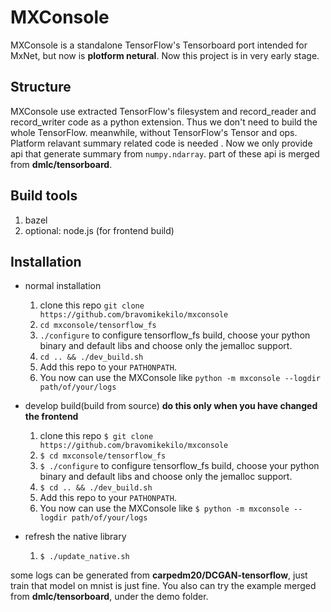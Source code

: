 # MXConsole
MXConsole is a standalone TensorFlow's Tensorboard port intended for MxNet, but now is **plotform netural**. Now this project is in very early stage.

## Structure
MXConsole use extracted TensorFlow's filesystem and record_reader and record_writer code
as a python extension. Thus we don't need to build the whole TensorFlow.
meanwhile, without TensorFlow's Tensor and ops. Platform relavant summary related code is needed . 
Now we only provide api that generate summary from `numpy.ndarray`. part of these api is merged from **dmlc/tensorboard**. 

## Build tools
1. bazel
1. optional: node.js (for frontend build)

## Installation
- normal installation
  1. clone this repo `git clone https://github.com/bravomikekilo/mxconsole`
  2. `cd mxconsole/tensorflow_fs`
  3. `./configure` to configure tensorflow_fs build, choose your python binary and default libs
  and choose only the jemalloc support.
  4. `cd .. && ./dev_build.sh` 
  5. Add this repo to your `PATHONPATH`.
  6. You now can use the MXConsole like `python -m mxconsole --logdir path/of/your/logs`

- develop build(build from source) **do this only when you have changed the frontend**
  1. clone this repo `$ git clone https://github.com/bravomikekilo/mxconsole`
  2. `$ cd mxconsole/tensorflow_fs`
  3. `$ ./configure` to configure tensorflow_fs build, choose your python binary and default libs
  and choose only the jemalloc support.
  4. `$ cd .. && ./dev_build.sh` 
  5. Add this repo to your `PATHONPATH`.
  6. You now can use the MXConsole like 
    `$ python -m mxconsole --logdir path/of/your/logs`

- refresh the native library
  1. `$ ./update_native.sh`

some logs can be generated from **carpedm20/DCGAN-tensorflow**, just train that model on mnist is just fine.
You also can try the example merged from **dmlc/tensorboard**, under the demo folder.